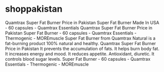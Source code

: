 # shoppakistan
Quamtrax Super Fat Burner Price in Pakistan
Super Fat Burner Made In USA - 60 capsules - Quamtrax Essentials
Quamtrax Super Fat Burner Price in Pakistan Super Fat Burner - 60 capsules - Quamtrax Essentials - Thermogenic - MOREmuscle Super Fat Burner from Quamtrax Natural is a fat-burning product 100% natural and healthy. Quamtrax Super Fat Burner Price in Pakistan It prevents the accumulation of fats. It helps burn body fat. It increases energy and mood. It reduces appetite. Antioxidant, diuretic. It controls blood sugar levels. Super Fat Burner - 60 capsules - Quamtrax Essentials - Thermogenic - MOREmuscle
